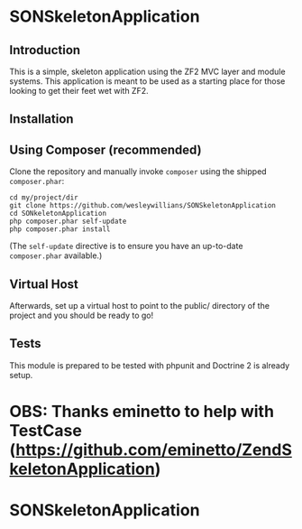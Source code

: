 SONSkeletonApplication
=======================

Introduction
------------
This is a simple, skeleton application using the ZF2 MVC layer and module
systems. This application is meant to be used as a starting place for those
looking to get their feet wet with ZF2.


Installation
------------

Using Composer (recommended)
----------------------------

Clone the repository and manually invoke `composer` using the shipped
`composer.phar`:

    cd my/project/dir
    git clone https://github.com/wesleywillians/SONSkeletonApplication
    cd SONkeletonApplication
    php composer.phar self-update
    php composer.phar install

(The `self-update` directive is to ensure you have an up-to-date `composer.phar`
available.)

Virtual Host
------------
Afterwards, set up a virtual host to point to the public/ directory of the
project and you should be ready to go!

Tests
------------
This module is prepared to be tested with phpunit and Doctrine 2 is already setup.

OBS: Thanks eminetto to help with TestCase (https://github.com/eminetto/ZendSkeletonApplication)
=======
SONSkeletonApplication
======================

